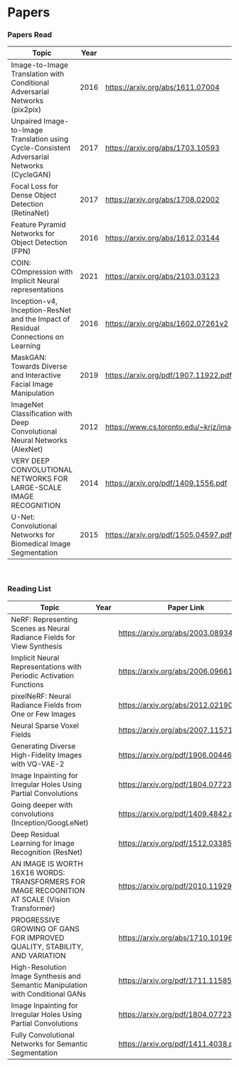 # Papers


### Papers Read

| Topic | Year | Paper Link |
| --- | --- | --- |
| Image-to-Image Translation with Conditional Adversarial Networks (pix2pix) | 2016 | https://arxiv.org/abs/1611.07004 |
| Unpaired Image-to-Image Translation using Cycle-Consistent Adversarial Networks (CycleGAN) | 2017 | https://arxiv.org/abs/1703.10593 |
| Focal Loss for Dense Object Detection (RetinaNet) | 2017 | https://arxiv.org/abs/1708.02002 |
| Feature Pyramid Networks for Object Detection (FPN) | 2016 | https://arxiv.org/abs/1612.03144 |
| COIN: COmpression with Implicit Neural representations | 2021 | https://arxiv.org/abs/2103.03123 |
| Inception-v4, Inception-ResNet and the Impact of Residual Connections on Learning | 2016 | https://arxiv.org/abs/1602.07261v2 |
| MaskGAN: Towards Diverse and Interactive Facial Image Manipulation | 2019 | https://arxiv.org/pdf/1907.11922.pdf |
| ImageNet Classification with Deep Convolutional Neural Networks (AlexNet) | 2012 | https://www.cs.toronto.edu/~kriz/imagenet_classification_with_deep_convolutional.pdf |
| VERY DEEP CONVOLUTIONAL NETWORKS FOR LARGE-SCALE IMAGE RECOGNITION | 2014 | https://arxiv.org/pdf/1409.1556.pdf |
| U-Net: Convolutional Networks for Biomedical Image Segmentation | 2015 | https://arxiv.org/pdf/1505.04597.pdf |

<!-- 
|  |  |  | 
-->

<br>

### Reading List

| Topic | Year | Paper Link |
| --- | --- | --- |
| NeRF: Representing Scenes as Neural Radiance Fields for View Synthesis |  | https://arxiv.org/abs/2003.08934 |
| Implicit Neural Representations with Periodic Activation Functions |  | https://arxiv.org/abs/2006.09661 |
| pixelNeRF: Neural Radiance Fields from One or Few Images |  | https://arxiv.org/abs/2012.02190 |
| Neural Sparse Voxel Fields |  | https://arxiv.org/abs/2007.11571 |
| Generating Diverse High-Fidelity Images with VQ-VAE-2 |  | https://arxiv.org/pdf/1906.00446v1.pdf |
| Image Inpainting for Irregular Holes Using Partial Convolutions |  | https://arxiv.org/pdf/1804.07723.pdf |
| Going deeper with convolutions (Inception/GoogLeNet) |  | https://arxiv.org/pdf/1409.4842.pdf |
| Deep Residual Learning for Image Recognition (ResNet) |  | https://arxiv.org/pdf/1512.03385.pdf |
| AN IMAGE IS WORTH 16X16 WORDS: TRANSFORMERS FOR IMAGE RECOGNITION AT SCALE (Vision Transformer) |  | https://arxiv.org/pdf/2010.11929.pdf |
| PROGRESSIVE GROWING OF GANS FOR IMPROVED QUALITY, STABILITY, AND VARIATION |  | https://arxiv.org/abs/1710.10196 | 
| High-Resolution Image Synthesis and Semantic Manipulation with Conditional GANs |  | https://arxiv.org/pdf/1711.11585.pdf | 
| Image Inpainting for Irregular Holes Using Partial Convolutions |  | https://arxiv.org/pdf/1804.07723.pdf | 
| Fully Convolutional Networks for Semantic Segmentation |  | https://arxiv.org/pdf/1411.4038.pdf | 
